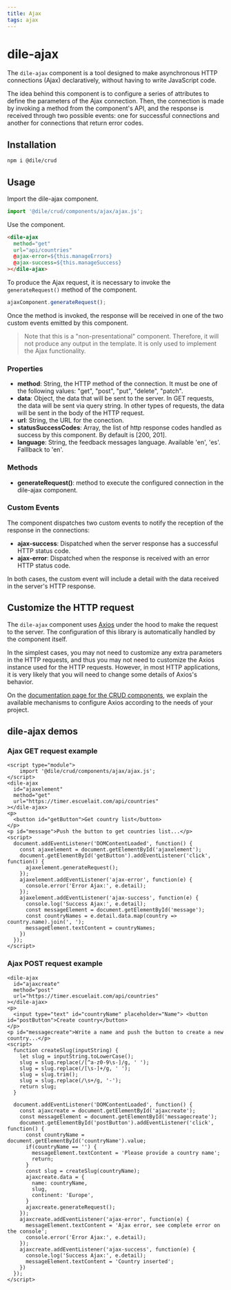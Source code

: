 ```yaml
---
title: Ajax
tags: ajax
---
```


# dile-ajax

The `dile-ajax` component is a tool designed to make asynchronous HTTP connections (Ajax) declaratively, without having to write JavaScript code.

The idea behind this component is to configure a series of attributes to define the parameters of the Ajax connection. Then, the connection is made by invoking a method from the component's API, and the response is received through two possible events: one for successful connections and another for connections that return error codes.

## Installation

```bash
npm i @dile/crud
```

## Usage

Import the dile-ajax component.

```javascript
import '@dile/crud/components/ajax/ajax.js';
```

Use the component.

```html
<dile-ajax
  method="get"
  url="api/countries"
  @ajax-error=${this.manageErrors}
  @ajax-success=${this.manageSuccess}
></dile-ajax>
```

To produce the Ajax request, it is necessary to invoke the `generateRequest()` method of the component.

```javascript
ajaxComponent.generateRequest();
```

Once the method is invoked, the response will be received in one of the two custom events emitted by this component.

> Note that this is a "non-presentational" component. Therefore, it will not produce any output in the template. It is only used to implement the Ajax functionality.

### Properties

- **method**: String, the HTTP method of the connection. It must be one of the following values: "get", "post", "put", "delete", "patch".
- **data**: Object, the data that will be sent to the server. In GET requests, the data will be sent via query string. In other types of requests, the data will be sent in the body of the HTTP request.
- **url**: String, the URL for the conection.
- **statusSuccessCodes**: Array, the list of http response codes handled as success by this component. By default is [200, 201].
- **language**: String, the feedback messages language. Available 'en', 'es'. Falllback to 'en'.

### Methods

- **generateRequest()**: method to execute the configured connection in the dile-ajax component.

### Custom Events

The component dispatches two custom events to notify the reception of the response in the connections:

- **ajax-success**: Dispatched when the server response has a successful HTTP status code.
- **ajax-error**: Dispatched when the response is received with an error HTTP status code.

In both cases, the custom event will include a detail with the data received in the server's HTTP response.

## Customize the HTTP request

The `dile-ajax` component uses [Axios](https://axios-http.com/) under the hood to make the request to the server. The configuration of this library is automatically handled by the component itself.

In the simplest cases, you may not need to customize any extra parameters in the HTTP requests, and thus you may not need to customize the Axios instance used for the HTTP requests. However, in most HTTP applications, it is very likely that you will need to change some details of Axios's behavior.

On the [documentation page for the CRUD components](/crud/), we explain the available mechanisms to configure Axios according to the needs of your project.

## dile-ajax demos

### Ajax GET request example

```html:preview
<script type="module">
    import '@dile/crud/components/ajax/ajax.js';
</script>
<dile-ajax
  id="ajaxelement"
  method="get"
  url="https://timer.escuelait.com/api/countries"
></dile-ajax>
<p>
  <button id="getButton">Get country list</button>  
</p>
<p id="message">Push the button to get countries list...</p>
<script>
  document.addEventListener('DOMContentLoaded', function() {
    const ajaxelement = document.getElementById('ajaxelement');
    document.getElementById('getButton').addEventListener('click', function() {
      ajaxelement.generateRequest();
    });
    ajaxelement.addEventListener('ajax-error', function(e) {
      console.error('Error Ajax:', e.detail);
    });
    ajaxelement.addEventListener('ajax-success', function(e) {
      console.log('Success Ajax:', e.detail);
      const messageElement = document.getElementById('message');
      const countryNames = e.detail.data.map(country => country.name).join(', ');
      messageElement.textContent = countryNames;
    })
  });
</script>
```

### Ajax POST request example

```html:preview
<dile-ajax
  id="ajaxcreate"
  method="post"
  url="https://timer.escuelait.com/api/countries"
></dile-ajax>
<p>
  <input type="text" id="countryName" placeholder="Name"> <button id="postButton">Create country</button>  
</p>
<p id="messagecreate">Write a name and push the button to create a new country...</p>
<script>
  function createSlug(inputString) {
    let slug = inputString.toLowerCase();
    slug = slug.replace(/[^a-z0-9\s-]/g, ' ');
    slug = slug.replace(/[\s-]+/g, ' ');
    slug = slug.trim();
    slug = slug.replace(/\s+/g, '-');        
    return slug;
  }

  document.addEventListener('DOMContentLoaded', function() {
    const ajaxcreate = document.getElementById('ajaxcreate');
    const messageElement = document.getElementById('messagecreate');
    document.getElementById('postButton').addEventListener('click', function() {
      const countryName = document.getElementById('countryName').value;
      if(countryName == '') {
        messageElement.textContent = 'Please provide a country name';
        return;
      }
      const slug = createSlug(countryName);
      ajaxcreate.data = {
        name: countryName,
        slug,
        continent: 'Europe',
      }
      ajaxcreate.generateRequest();
    });
    ajaxcreate.addEventListener('ajax-error', function(e) {
      messageElement.textContent = 'Ajax error, see complete error on the console';
      console.error('Error Ajax:', e.detail);
    });
    ajaxcreate.addEventListener('ajax-success', function(e) {
      console.log('Success Ajax:', e.detail);
      messageElement.textContent = 'Country inserted';
    })
  });
</script>
```
